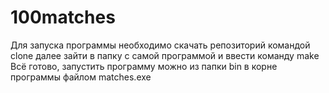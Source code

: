 # 100matches
Для запуска программы необходимо скачать репозиторий командой clone
далее зайти в папку с самой программой и ввести команду make
Всё готово, запустить программу можно из папки bin в корне программы файлом matches.exe

